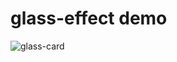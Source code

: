 # glass-effect demo
![glass-card](https://user-images.githubusercontent.com/66926870/114256960-97ad4000-9971-11eb-9aa5-eb3f3fdfd9c1.gif)
